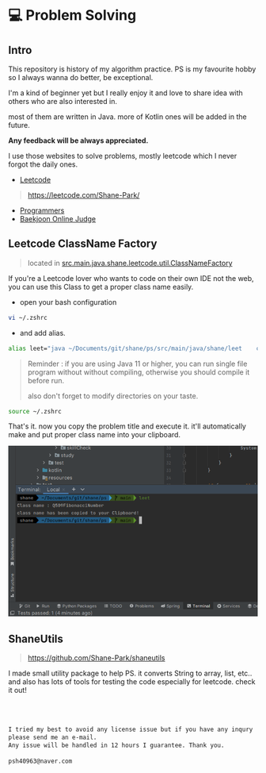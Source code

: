 # 💻 Problem Solving

## Intro

This repository is history of my algorithm practice. PS is my favourite hobby so I always wanna do better, be exceptional.

I'm a kind of beginner yet but I really enjoy it and love to share idea with others who are also interested in.

most of them are written in Java. more of Kotlin ones will be added in the future.

**Any feedback will be always appreciated.**

I use those websites to solve problems, mostly leetcode which I never forgot the daily ones.

- [Leetcode](https://leetcode.com/)

> https://leetcode.com/Shane-Park/

- [Programmers](https://programmers.co.kr/)
- [Baekjoon Online Judge](www.acmicpc.net)

## Leetcode ClassName Factory

> located in [src.main.java.shane.leetcode.util.ClassNameFactory](https://github.com/Shane-Park/problem-solving/blob/main/src/main/java/shane/leetcode/util/ClassNameFactory.java)

If you're a Leetcode lover who wants to code on their own IDE not the web, you can use this Class to get a proper class name easily.

- open your bash configuration

```bash
vi ~/.zshrc
```

- and add alias. 

```bash
alias leet="java ~/Documents/git/shane/ps/src/main/java/shane/leet    code/util/ClassNameFactory.java"
```

> Reminder : if you are using Java 11 or higher, you can run single file program without without compiling, otherwise you should compile it before run.
>
> also don't forget to modify directories on your taste.

```zsh
source ~/.zshrc
```

That's it. now you copy the problem title and execute it. it'll automatically make and put proper class name into your clipboard.

![image-20220706091505271](images/leet.png)

## ShaneUtils

> https://github.com/Shane-Park/shaneutils

I made small utility package to help PS. it converts String to array, list, etc.. and also has lots of tools for testing the code especially for leetcode. check it out!

<br><Br>

```
I tried my best to avoid any license issue but if you have any inqury please send me an e-mail.
Any issue will be handled in 12 hours I guarantee. Thank you.

psh40963@naver.com
```

